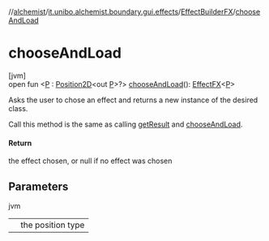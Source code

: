 //[alchemist](../../../index.md)/[it.unibo.alchemist.boundary.gui.effects](../index.md)/[EffectBuilderFX](index.md)/[chooseAndLoad](choose-and-load.md)

# chooseAndLoad

[jvm]\
open fun <[P](choose-and-load.md) : [Position2D](../../it.unibo.alchemist.model.interfaces/-position2-d/index.md)<out [P](../../it.unibo.alchemist.boundary.monitor/-f-x-time-monitor/index.md)>?> [chooseAndLoad](choose-and-load.md)(): [EffectFX](../-effect-f-x/index.md)<[P](../../it.unibo.alchemist.boundary.monitor/-f-x-time-monitor/index.md)>

Asks the user to chose an effect and returns a new instance of the desired class. 

 Call this method is the same as calling [getResult](get-result.md) and [chooseAndLoad](choose-and-load.md).

#### Return

the effect chosen, or null if no effect was chosen

## Parameters

jvm

| | |
|---|---|
| <P> | the position type |

